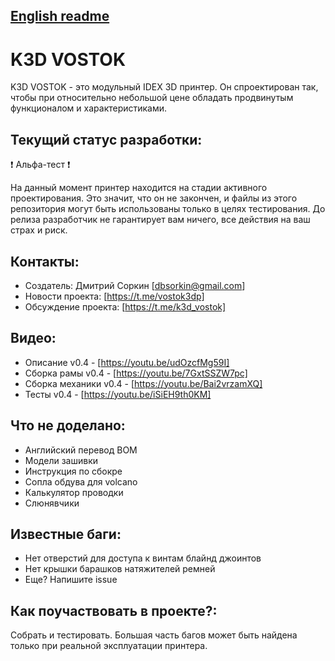 ## [English readme](https://github.com/dmitry-sorkin/K3D-VOSTOK/blob/df7e5a62d058bf835cb11f0c4f4aa8cc1f315c1a/README.md)

# K3D VOSTOK
K3D VOSTOK - это модульный IDEX 3D принтер. Он спроектирован так, чтобы при относительно небольшой цене обладать продвинутым функционалом и характеристиками.

## Текущий статус разработки:
❗ Альфа-тест ❗

На данный момент принтер находится на стадии активного проектирования. Это значит, что он не закончен, и файлы из этого репозитория могут быть использованы только в целях тестирования. До релиза разработчик не гарантирует вам ничего, все действия на ваш страх и риск.

## Контакты:
+ Создатель: Дмитрий Соркин [dbsorkin@gmail.com]
+ Новости проекта: [https://t.me/vostok3dp]
+ Обсуждение проекта: [https://t.me/k3d_vostok]

## Видео:
+ Описание v0.4 - [https://youtu.be/udOzcfMg59I]
+ Сборка рамы v0.4 - [https://youtu.be/7GxtSSZW7pc]
+ Сборка механики v0.4 - [https://youtu.be/Bai2vrzamXQ]
+ Тесты v0.4 - [https://youtu.be/iSiEH9th0KM]

## Что не доделано:
+ Английский перевод BOM
+ Модели зашивки
+ Инструкция по сбокре
+ Сопла обдува для volcano
+ Калькулятор проводки
+ Слюнявчики

## Известные баги:
+ Нет отверстий для доступа к винтам блайнд джоинтов
+ Нет крышки барашков натяжителей ремней
+ Еще? Напишите issue

## Как поучаствовать в проекте?:
Собрать и тестировать. Большая часть багов может быть найдена только при реальной эксплуатации принтера.

